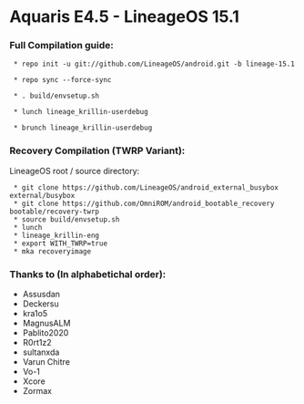 Aquaris E4.5 - LineageOS 15.1
==============

### Full Compilation guide:

     * repo init -u git://github.com/LineageOS/android.git -b lineage-15.1

     * repo sync --force-sync 

     * . build/envsetup.sh

     * lunch lineage_krillin-userdebug
     
     * brunch lineage_krillin-userdebug

### Recovery Compilation (TWRP Variant):

  LineageOS root / source directory:

     * git clone https://github.com/LineageOS/android_external_busybox external/busybox
     * git clone https://github.com/OmniROM/android_bootable_recovery bootable/recovery-twrp
     * source build/envsetup.sh
     * lunch
     * lineage_krillin-eng
     * export WITH_TWRP=true
     * mka recoveryimage

### Thanks to (In alphabetichal order):

 * Assusdan
 * Deckersu
 * kra1o5
 * MagnusALM
 * Pablito2020
 * R0rt1z2
 * sultanxda
 * Varun Chitre
 * Vo-1
 * Xcore
 * Zormax
